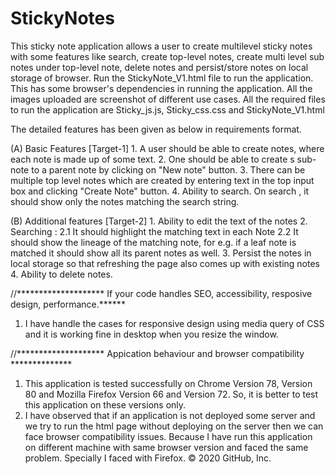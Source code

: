 # StickyNotes
This sticky note application allows a user to create multilevel sticky notes with some features like search, create top-level notes, create multi level sub notes under top-level note, delete notes and persist/store notes on local storage of browser. Run the StickyNote_V1.html file to run the application. This has some browser's dependencies in running the application. All the images uploaded are screenshot of different use cases. All the required files to run the application are Sticky_js.js, Sticky_css.css and StickyNote_V1.html

The detailed features has been given as below in requirements format.

(A) Basic Features [Target-1] 1. A user should be able to create notes, where each note is made up of some text. 2. One should be able to create s sub-note to a parent note by clicking on "New note" button. 3. There can be multiple top level notes which are created by entering text in the top input box and clicking "Create Note" button. 4. Ability to search. On search , it should show only the notes matching the search string.

(B) Additional features [Target-2] 1. Ability to edit the text of the notes 2. Searching : 2.1 It should highlight the matching text in each Note 2.2 It should show the lineage of the matching note, for e.g. if a leaf note is matched it should show all its parent notes as well. 3. Persist the notes in local storage so that refreshing the page also comes up with existing notes 4. Ability to delete notes.

//******************** If your code handles SEO, accessibility, resposive design, performance.******

1. I have handle the cases for responsive design using media query of CSS and it is working fine in desktop when you resize the window.


//******************** Appication behaviour and browser compatibility **************

1. This application is tested successfully on Chrome Version 78, Version 80 and Mozilla Firefox Version 66 and Version 72. So, it is better to test this application on these versions only.
2. I have observed that if an application is not deployed some server and we try to run the html page without deploying on the server then we can face browser compatibility issues. Because I have run this application on different machine with same browser version and faced the same problem. Specially I faced with Firefox.
© 2020 GitHub, Inc.
